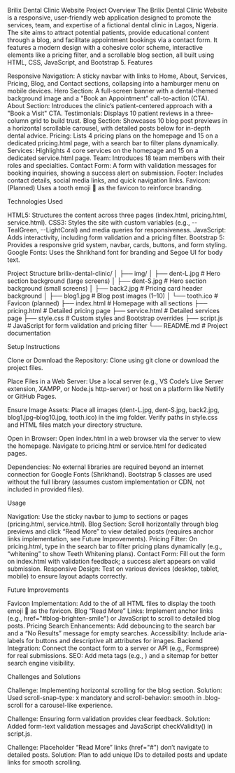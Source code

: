 Brilix Dental Clinic Website
Project Overview
The Brilix Dental Clinic Website is a responsive, user-friendly web application designed to promote the services, team, and expertise of a fictional dental clinic in Lagos, Nigeria. The site aims to attract potential patients, provide educational content through a blog, and facilitate appointment bookings via a contact form. It features a modern design with a cohesive color scheme, interactive elements like a pricing filter, and a scrollable blog section, all built using HTML, CSS, JavaScript, and Bootstrap 5.
Features

Responsive Navigation: A sticky navbar with links to Home, About, Services, Pricing, Blog, and Contact sections, collapsing into a hamburger menu on mobile devices.
Hero Section: A full-screen banner with a dental-themed background image and a "Book an Appointment" call-to-action (CTA).
About Section: Introduces the clinic’s patient-centered approach with a "Book a Visit" CTA.
Testimonials: Displays 10 patient reviews in a three-column grid to build trust.
Blog Section: Showcases 10 blog post previews in a horizontal scrollable carousel, with detailed posts below for in-depth dental advice.
Pricing: Lists 4 pricing plans on the homepage and 15 on a dedicated pricing.html page, with a search bar to filter plans dynamically.
Services: Highlights 4 core services on the homepage and 15 on a dedicated service.html page.
Team: Introduces 18 team members with their roles and specialties.
Contact Form: A form with validation messages for booking inquiries, showing a success alert on submission.
Footer: Includes contact details, social media links, and quick navigation links.
Favicon: (Planned) Uses a tooth emoji 🦷 as the favicon to reinforce branding.

Technologies Used

HTML5: Structures the content across three pages (index.html, pricing.html, service.html).
CSS3: Styles the site with custom variables (e.g., --TealGreen, --LightCoral) and media queries for responsiveness.
JavaScript: Adds interactivity, including form validation and a pricing filter.
Bootstrap 5: Provides a responsive grid system, navbar, cards, buttons, and form styling.
Google Fonts: Uses the Shrikhand font for branding and Segoe UI for body text.

Project Structure
brilix-dental-clinic/
│
├── img/
│   ├── dent-L.jpg        # Hero section background (large screens)
│   ├── dent-S.jpg        # Hero section background (small screens)
│   ├── back2.jpg         # Pricing card header background
│   ├── blog1.jpg         # Blog post images (1–10)
│   └── tooth.ico         # Favicon (planned)
├── index.html            # Homepage with all sections
├── pricing.html          # Detailed pricing page
├── service.html          # Detailed services page
├── style.css             # Custom styles and Bootstrap overrides
├── script.js             # JavaScript for form validation and pricing filter
└── README.md             # Project documentation

Setup Instructions

Clone or Download the Repository:
Clone using git clone <repository-url> or download the project files.


Place Files in a Web Server:
Use a local server (e.g., VS Code’s Live Server extension, XAMPP, or Node.js http-server) or host on a platform like Netlify or GitHub Pages.


Ensure Image Assets:
Place all images (dent-L.jpg, dent-S.jpg, back2.jpg, blog1.jpg–blog10.jpg, tooth.ico) in the img folder.
Verify paths in style.css and HTML files match your directory structure.


Open in Browser:
Open index.html in a web browser via the server to view the homepage.
Navigate to pricing.html or service.html for dedicated pages.


Dependencies:
No external libraries are required beyond an internet connection for Google Fonts (Shrikhand).
Bootstrap 5 classes are used without the full library (assumes custom implementation or CDN, not included in provided files).



Usage

Navigation: Use the sticky navbar to jump to sections or pages (pricing.html, service.html).
Blog Section: Scroll horizontally through blog previews and click “Read More” to view detailed posts (requires anchor links implementation, see Future Improvements).
Pricing Filter: On pricing.html, type in the search bar to filter pricing plans dynamically (e.g., “whitening” to show Teeth Whitening plans).
Contact Form: Fill out the form on index.html with validation feedback; a success alert appears on valid submission.
Responsive Design: Test on various devices (desktop, tablet, mobile) to ensure layout adapts correctly.

Future Improvements

Favicon Implementation: Add <link rel="icon" type="image/x-icon" href="img/tooth.ico"> to the <head> of all HTML files to display the tooth emoji 🦷 as the favicon.
Blog “Read More” Links: Implement anchor links (e.g., href="#blog-brighten-smile") or JavaScript to scroll to detailed blog posts.
Pricing Search Enhancements: Add debouncing to the search bar and a “No Results” message for empty searches.
Accessibility: Include aria-labels for buttons and descriptive alt attributes for images.
Backend Integration: Connect the contact form to a server or API (e.g., Formspree) for real submissions.
SEO: Add meta tags (e.g., <meta name="description">) and a sitemap for better search engine visibility.

Challenges and Solutions

Challenge: Implementing horizontal scrolling for the blog section.
Solution: Used scroll-snap-type: x mandatory and scroll-behavior: smooth in .blog-scroll for a carousel-like experience.


Challenge: Ensuring form validation provides clear feedback.
Solution: Added form-text validation messages and JavaScript checkValidity() in script.js.


Challenge: Placeholder “Read More” links (href="#") don’t navigate to detailed posts.
Solution: Plan to add unique IDs to detailed posts and update links for smooth scrolling.




